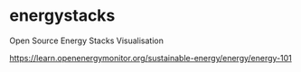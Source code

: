 # energystacks

Open Source Energy Stacks Visualisation

https://learn.openenergymonitor.org/sustainable-energy/energy/energy-101
